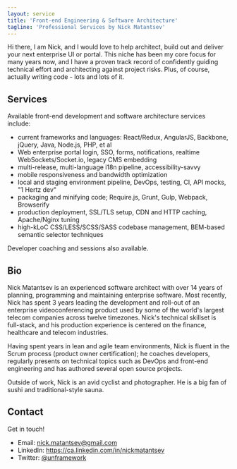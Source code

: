 ```yaml
---
layout: service
title: 'Front-end Engineering & Software Architecture'
tagline: 'Professional Services by Nick Matantsev'
---
```


Hi there, I am Nick, and I would love to help architect, build out and deliver your next enterprise UI or portal. This niche has been my core focus for many years now, and I have a proven track record of confidently guiding technical effort and architecting against project risks. Plus, of course, actually writing code - lots and lots of it.

## Services

Available front-end development and software architecture services include:

- current frameworks and languages: React/Redux, AngularJS, Backbone, jQuery, Java, Node.js, PHP, et al
- Web enterprise portal login, SSO, forms, notifications, realtime WebSockets/Socket.io, legacy CMS embedding
- multi-release, multi-language i18n pipeline, accessibility-savvy
- mobile responsiveness and bandwidth optimization
- local and staging environment pipeline, DevOps, testing, CI, API mocks, "1 Hertz dev"
- packaging and minifying code; Require.js, Grunt, Gulp, Webpack, Browserify
- production deployment, SSL/TLS setup, CDN and HTTP caching, Apache/Nginx tuning
- high-kLoC CSS/LESS/SCSS/SASS codebase management, BEM-based semantic selector techniques

Developer coaching and sessions also available.

## Bio

Nick Matantsev is an experienced software architect with over 14 years of planning, programming and maintaining enterprise software. Most recently, Nick has spent 3 years leading the development and roll-out of an enterprise videoconferencing product used by some of the world's largest telecom companies across twelve timezones. Nick's technical skillset is full-stack, and his production experience is centered on the finance, healthcare and telecom industries.

Having spent years in lean and agile team environments, Nick is fluent in the Scrum process (product owner certification); he coaches developers, regularly presents on technical topics such as DevOps and front-end engineering and has authored several open source projects.

Outside of work, Nick is an avid cyclist and photographer. He is a big fan of sushi and traditional-style sauna.

## Contact

Get in touch!

- Email: nick.matantsev@gmail.com
- LinkedIn: https://ca.linkedin.com/in/nickmatantsev
- Twitter: [@unframework](https://twitter.com/unframework)
